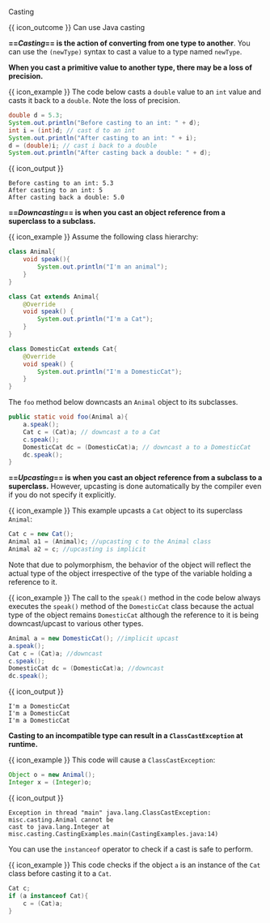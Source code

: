 <span id="title">Casting</span>

<span id="prereqs"></span>

<span id="outcomes">{{ icon_outcome }} Can use Java casting</span>

<div id="body">

**==_Casting_== is the action of converting from one type to another**. You can use the `(newType)` syntax to cast a value to a type named `newType`.

**When you cast a primitive value to another type, there may be a loss of precision.**

<box>

{{ icon_example }} The code below casts a `double` value to an `int` value and casts it back to a `double`. Note the loss of precision.

```java
double d = 5.3;
System.out.println("Before casting to an int: " + d);
int i = (int)d; // cast d to an int
System.out.println("After casting to an int: " + i);
d = (double)i; // cast i back to a double
System.out.println("After casting back a double: " + d);
```
{{ icon_output }}
```
Before casting to an int: 5.3
After casting to an int: 5
After casting back a double: 5.0
```

</box>

**==_Downcasting_== is when you cast an object reference from a superclass to a subclass.**

<box>

{{ icon_example }} Assume the following class hierarchy:

```java
class Animal{
    void speak(){
        System.out.println("I'm an animal");
    }
}

class Cat extends Animal{
    @Override
    void speak() {
        System.out.println("I'm a Cat");
    }
}

class DomesticCat extends Cat{
    @Override
    void speak() {
        System.out.println("I'm a DomesticCat");
    }
}
```

The `foo` method below downcasts an `Animal` object to its subclasses.

```java
public static void foo(Animal a){
    a.speak();
    Cat c = (Cat)a; // downcast a to a Cat
    c.speak();
    DomesticCat dc = (DomesticCat)a; // downcast a to a DomesticCat
    dc.speak();
}
```

</box>

**==_Upcasting_== is when you cast an object reference from a subclass to a superclass.** However, upcasting is done automatically by the compiler even if you do not specify it explicitly.

<box>

{{ icon_example }} This example upcasts a `Cat` object to its superclass `Animal`:

```java
Cat c = new Cat();
Animal a1 = (Animal)c; //upcasting c to the Animal class
Animal a2 = c; //upcasting is implicit

```

</box>

Note that due to polymorphism, the behavior of the object will reflect the actual type of the object irrespective of the type of the variable holding a reference to it.

<box>

{{ icon_example }} The call to the `speak()` method in the code below always executes the `speak()` method of the `DomesticCat` class because the actual type of the object remains `DomesticCat` although the reference to it is being downcast/upcast to various other types.
```java
Animal a = new DomesticCat(); //implicit upcast
a.speak();
Cat c = (Cat)a; //downcast
c.speak();
DomesticCat dc = (DomesticCat)a; //downcast
dc.speak();
```
{{ icon_output }}
```
I'm a DomesticCat
I'm a DomesticCat
I'm a DomesticCat
```

</box>

**Casting to an incompatible type can result in a `ClassCastException` at runtime.**

<box>

{{ icon_example }} This code will cause a `ClassCastException`:

```java
Object o = new Animal();
Integer x = (Integer)o;
```
{{ icon_output }}
```
Exception in thread "main" java.lang.ClassCastException: misc.casting.Animal cannot be
cast to java.lang.Integer at misc.casting.CastingExamples.main(CastingExamples.java:14)
```
</box>

You can use the `instanceof` operator to check if a cast is safe to perform.

<box>

{{ icon_example }} This code checks if the object `a` is an instance of the `Cat` class before casting it to a `Cat`.

```java
Cat c;
if (a instanceof Cat){
    c = (Cat)a;
}
```
</box>

</div>

<div id="extras">
</div>